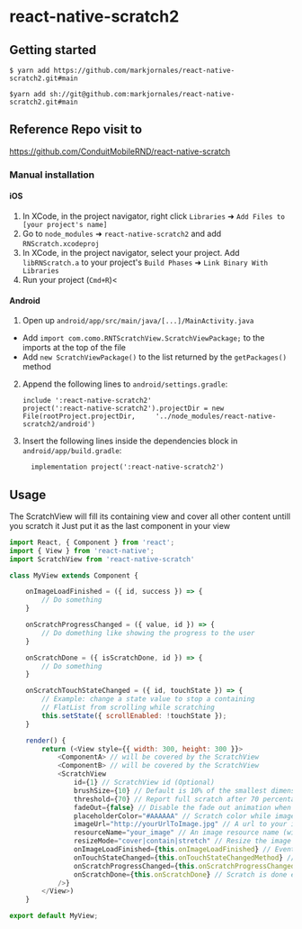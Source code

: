 
# react-native-scratch2

## Getting started

`$ yarn add https://github.com/markjornales/react-native-scratch2.git#main`

`$yarn add sh://git@github.com:markjornales/react-native-scratch2.git#main`
 
 
## Reference Repo visit to
https://github.com/ConduitMobileRND/react-native-scratch

### Manual installation


#### iOS

1. In XCode, in the project navigator, right click `Libraries` ➜ `Add Files to [your project's name]`
2. Go to `node_modules` ➜ `react-native-scratch2` and add `RNScratch.xcodeproj`
3. In XCode, in the project navigator, select your project. Add `libRNScratch.a` to your project's `Build Phases` ➜ `Link Binary With Libraries`
4. Run your project (`Cmd+R`)<

#### Android

1. Open up `android/app/src/main/java/[...]/MainActivity.java`
  - Add `import com.como.RNTScratchView.ScratchViewPackage;` to the imports at the top of the file
  - Add `new ScratchViewPackage()` to the list returned by the `getPackages()` method
2. Append the following lines to `android/settings.gradle`:
  	```
  	include ':react-native-scratch2'
  	project(':react-native-scratch2').projectDir = new File(rootProject.projectDir, 	'../node_modules/react-native-scratch2/android')
  	```
3. Insert the following lines inside the dependencies block in `android/app/build.gradle`:
  	```
      implementation project(':react-native-scratch2')
  	```


## Usage

The ScratchView will fill its containing view and cover all other content untill you scratch it
Just put it as the last component in your view
```javascript
import React, { Component } from 'react';
import { View } from 'react-native';
import ScratchView from 'react-native-scratch'

class MyView extends Component {

	onImageLoadFinished = ({ id, success }) => {
		// Do something
	}

	onScratchProgressChanged = ({ value, id }) => {
		// Do domething like showing the progress to the user
	}

	onScratchDone = ({ isScratchDone, id }) => {
		// Do something
	}

	onScratchTouchStateChanged = ({ id, touchState }) => {
		// Example: change a state value to stop a containing
		// FlatList from scrolling while scratching
		this.setState({ scrollEnabled: !touchState });
	}

	render() {
		return (<View style={{ width: 300, height: 300 }}>
			<ComponentA> // will be covered by the ScratchView
			<ComponentB> // will be covered by the ScratchView
			<ScratchView
				id={1} // ScratchView id (Optional)
				brushSize={10} // Default is 10% of the smallest dimension (width/height)
				threshold={70} // Report full scratch after 70 percentage, change as you see fit. Default is 50
				fadeOut={false} // Disable the fade out animation when scratch is done. Default is true
				placeholderColor="#AAAAAA" // Scratch color while image is loading (or while image not present)
				imageUrl="http://yourUrlToImage.jpg" // A url to your image (Optional)
				resourceName="your_image" // An image resource name (without the extension like '.png/jpg etc') in the native bundle of the app (drawble for Android, Images.xcassets in iOS) (Optional)
				resizeMode="cover|contain|stretch" // Resize the image to fit or fill the scratch view. Default is stretch
				onImageLoadFinished={this.onImageLoadFinished} // Event to indicate that the image has done loading
				onTouchStateChanged={this.onTouchStateChangedMethod} // Touch event (to stop a containing FlatList for example)
				onScratchProgressChanged={this.onScratchProgressChanged} // Scratch progress event while scratching
				onScratchDone={this.onScratchDone} // Scratch is done event
			/>}
		</View>)
	}

export default MyView;
```
